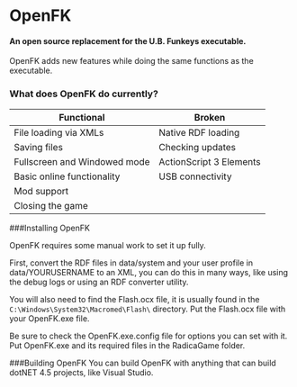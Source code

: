 # OpenFK
#### An open source replacement for the U.B. Funkeys executable.

OpenFK adds new features while doing the same functions as the executable.

### What does OpenFK do currently?
| Functional  | Broken  |
| ------------ | ------------ |
| File loading via XMLs  | Native RDF loading  |
| Saving files  | Checking updates  |
| Fullscreen and Windowed mode |  ActionScript 3 Elements |
| Basic online functionality | USB connectivity |
| Mod support | |
| Closing the game | |

###Installing OpenFK

OpenFK requires some manual work to set it up fully. 

First, convert the RDF files in data/system and your user profile in data/YOURUSERNAME to an XML, you can do this in many ways, like using the debug logs or using an RDF converter utility. 

You will also need to find the Flash.ocx file, it is usually found in the `C:\Windows\System32\Macromed\Flash\` directory. Put the Flash.ocx file with your OpenFK.exe file.

Be sure to check the OpenFK.exe.config file for options you can set with it. Put OpenFK.exe and its required files in the RadicaGame folder.

###Building OpenFK
You can build OpenFK with anything that can build dotNET 4.5 projects, like Visual Studio.
